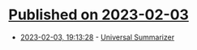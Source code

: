 # [Published on 2023-02-03](index.md)

* [2023-02-03, 19:13:28](https://news.ycombinator.com/item?id=34646389) - [Universal Summarizer](https://labs.kagi.com/ai/sum)
